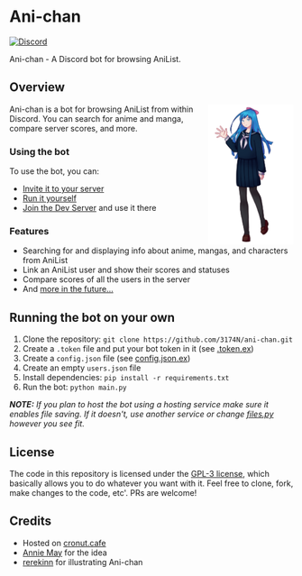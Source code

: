 # Ani-chan

[![Discord](https://img.shields.io/discord/867985175697567744)](https://discord.gg/5s69DV7gwP)

Ani-chan - A Discord bot for browsing AniList.

## Overview

<img src="docs/AC_TP.png" align="right" height=30% width=30%>

Ani-chan is a bot for browsing AniList from within Discord.
You can search for anime and manga, compare server scores, and more.

### Using the bot

To use the bot, you can:

- [Invite it to your server](https://discord.com/api/oauth2/authorize?client_id=861173907644743680&permissions=137439308864&scope=bot)
- [Run it yourself](#running-the-bot)
- [Join the Dev Server](https://discord.gg/5s69DV7gwP) and use it there

### Features

- Searching for and displaying info about anime, mangas, and characters from AniList
- Link an AniList user and show their scores and statuses
- Compare scores of all the users in the server
- And [more in the future...](https://github.com/3174N/ani-chan/projects/1)

## Running the bot on your own

1. Clone the repository: `git clone https://github.com/3174N/ani-chan.git`
2. Create a `.token` file and put your bot token in it (see [.token.ex](.token.ex))
3. Create a `config.json` file (see [config.json.ex](config.json.ex))
4. Create an empty `users.json` file
5. Install dependencies: `pip install -r requirements.txt`
6. Run the bot: `python main.py`

_**NOTE:** If you plan to host the bot using a hosting service make sure it enables file saving. If it doesn't, use another service or change [files.py](files.py) however you see fit._

## License

The code in this repository is licensed under the [GPL-3 license](LICENSE), which basically allows you to do whatever you want with it.
Feel free to clone, fork, make changes to the code, etc'. PRs are welcome!

## Credits

- Hosted on [cronut.cafe](https://cronut.cafe/)
- [Annie May](https://github.com/AlexanderColen/Annie-May-Discord-Bot) for the idea
- [rerekinn](https://instagram.com/rerekinn?utm_medium=copy_link) for illustrating Ani-chan
